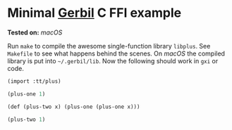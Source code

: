 # Minimal [Gerbil](https://github.com/vyzo/gerbil) C FFI example

**Tested on:**  _macOS_

Run `make` to compile the awesome single-function library `libplus`.
See `Makefile` to see what happens behind the scenes.
On _macOS_ the compiled library is put into `~/.gerbil/lib`.
Now the following should work in `gxi` or code.

```scheme
(import :tt/plus)

(plus-one 1)

(def (plus-two x) (plus-one (plus-one x)))

(plus-two 1)
```
